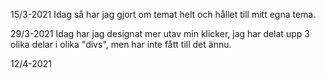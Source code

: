 15/3-2021
Idag så har jag gjort om temat helt och hållet till mitt egna tema.

29/3-2021
Idag har jag designat mer utav min klicker, jag har delat upp 3 olika delar i olika "divs", men har inte fått till det ännu.

12/4-2021
